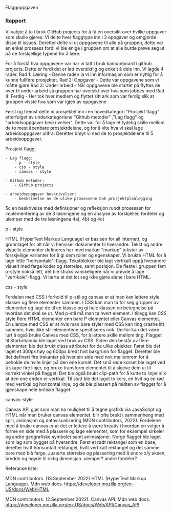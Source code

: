 Flaggoppgaven

### Rapport

Vi valgte å ta i bruk GitHub projects for å få en oversikt over hvilke oppgaver som skulle gjøres. Vi delte hver flaggtype inn i 3 oppgaver og omgjorde disse til issues. 
Deretter delte vi ut oppgavene til alle på gruppen, dette var en enkel prossess fordi vi ble enige i gruppen om at alle burde prøve seg ut på de forskjellige typene for å lære.

For å forstå hva oppgavene var har vi tatt i bruk kanbanboard i github projects. Dette er fordi det er lett oversiktlig og enkelt å dele inn. Vi lagde 4 rader.
Rad 1: Læring - Denne raden la vi inn informasjon som er nyttig for å kunne fullføre prosjektet.
Rad 2: Oppgaver - Dette var oppgavene som vi måtte gjøre
Rad 3: Under arbeid - Når oppgavene ble startet på flyttes de over til under arbeid så gruppen har oversikt over hva som jobbes med
Rad 4: Ferdig - Her tok hver medlem og flyttet sitt ark som var ferdig slik at gruppen visste hva som var igjen av oppgavene

Først og fremst delte vi prosjektet inn i en hovedkategori "Prosjekt flagg" etterfulget av underkategoriene "Github metoder" ,"Lag flagg" og "arbeidsoppgaver beskrivelser". Dette var for å lage et tydelig skille mellom de to mest åpenbare prosjektdelene, og for å vite hva vi skal lage arbeidsoppgaver utifra. Deretter brøyt vi ned de to prosjektdelene til 5 arbeidsoppgaver.

Prosjekt flagg:

    - Lag flagg:
        - p - style
        - css - style
        - canvas - style

    - Github metoder:
        - Github projects

    - arbeidsoppgaver beskrivelser:
        - beskrivelse av de ulike prosessene bak prosjektplanlegging

5c en beskrivelse med definisjoner og refleksjon rundt prosessen for implementering av de 3 løsningene og en analyse av forskjeller, fordeler og ulemper med de tre løsningene 4a), 4b) og 4c) 

p - style

HTML (HyperText Markup Language) er basisen for all internett, og grunnlaget for alt når vi henviser dokumenter til hverandre. Tekst og andre visuelle elementer defineres her med markør "markup" tekster av forskjellige varianter for å gi dem roller og egenskaper. 
Vi brukte HTML for å lage lette "horisontale"-flagg. Tekstblokker ble lagt vertikalt oppå hverandre visuelt med farge koder og størrelse, samt posisjon. De fleste i gruppen fant p-style nokså lett, det ble straks vanskeligere når vi prøvde å lage "vertikale"-flagg. Vi lærte at det lot seg ikke gjøre alene i bare HTML. 

  
css - style

Fordelen med CSS i forhold til p-stil og canvas er at man kan lettere style klasser og flere elementer sammen. I CSS kan man ta for seg grupper av elementer og lage de til en klasse og gi hele klassen en betegnelse på hvordan det skal se ut. Med p-stil må man ta hvert element. I tillegg kan CSS style flere HTML elementer enn bare P elementet eller Canvas elementet. En ulempe med CSS er at hvis man bare styler med CSS kan ting crashe litt sammen, hvis ikke stil-elementene spesifiseres nok. Derfor kan det være lurt å også bruke Canvas med CSS, for å lettere skille mellom ting. Flagget til Storbritannia ble laget ved bruk av CSS. Siden den består av flere elementer, ble det brukt class attributet for de ulike objekter. Først ble det laget et 300px høy og 600px bredt hvit bakgrunn for flagget. Deretter ble det definert fire trekanter på hver sin side med nok mellomrom for å beholde de hvite linjer på den ene korset. Det små røde korset ble laget ved å skape fire linjer, og bruke transform elementet til å skjeve dem ut til korrekt vinkel på flagget. Det ble også brukt clip-path for å kutte to linjer slik at den ene enden er vertikal. Til slutt ble det laget to kors, en hvit og en rød med vertikal og horizontal linje, og de ble plassert på midten av flagget for å gjenskape hele britiske flagget.

  
canvas-style

Canvas API gjør som man ha mulighet til å tegne grafikk via JavaScript og HTML når man bruker canvas elementet. blir ofte brukt i sammenheng med spill, animasjon og datavisualisering (MDN contributors, 2022). Fordelene med å bruke canvas er at det er lettere å være kreativ i hvordan en velger å forme en side med å plassere og lage elementer, som for eksempel sirkeler og andre geografiske symboler samt animasjoner. Norge flagget ble laget som lag som bygget på hverandre. Først et rødt rektangel som en base, deretter hvitt horisontalt rektangel, hvitt vertikalt rektangel og det samme bare med blå farge. Justerte størrelse og plassering med å endre x/y aksen, bredde og høyde til riktig dimensjon.
ulemper? andre fordeler? 

Referanse liste: 

MDN contributors. (13.September 2022) HTML (HyperText Markup Language). Mdn web docs. https://developer.mozilla.org/en-US/docs/Web/HTML

MDN contributors. (2.September 2022). Canvas API. Mdn web docs. https://developer.mozilla.org/en-US/docs/Web/API/Canvas_API 
